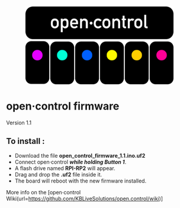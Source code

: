 <p align=center><img src="https://github.com/KBLiveSolutions/open.control/blob/main/assets/images/logo_big.png" alt="logo" width="400"/></p>

# open·control firmware

Version 1.1

## To install :

- Download the file **open_control_firmware_1.1.ino.uf2**
- Connect open·control ***while holding Button 1***. 
- A flash drive named **RPI-RP2** will appear.  
- Drag and drop the **.uf2** file inside it.  
- The board will reboot with the new firmware installed.  

More info on the [open·control Wiki(url=https://github.com/KBLiveSolutions/open.control/wiki)]

